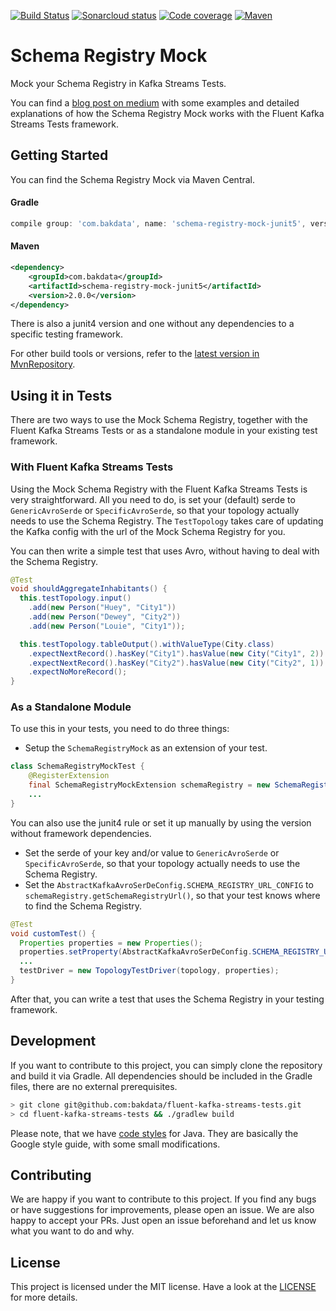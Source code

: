 [![Build Status](https://travis-ci.com/bakdata/fluent-kafka-streams-tests.svg?branch=master)](https://travis-ci.com/bakdata/fluent-kafka-streams-tests)
[![Sonarcloud status](https://sonarcloud.io/api/project_badges/measure?project=com.bakdata.fluent-kafka-streams-tests%3Afluent-kafka-streams-tests&metric=alert_status)](https://sonarcloud.io/dashboard?id=com.bakdata.fluent-kafka-streams-tests%3Afluent-kafka-streams-tests)
[![Code coverage](https://sonarcloud.io/api/project_badges/measure?project=com.bakdata.fluent-kafka-streams-tests%3Afluent-kafka-streams-tests&metric=coverage)](https://sonarcloud.io/dashboard?id=com.bakdata.fluent-kafka-streams-tests%3Afluent-kafka-streams-tests)
[![Maven](https://img.shields.io/maven-central/v/com.bakdata.fluent-kafka-streams-tests/schema-registry-mock.svg)](https://search.maven.org/search?q=g:com.bakdata.fluent-kafka-streams-tests%20AND%20a:schema-registry-mock&core=gav)

Schema Registry Mock
====================

Mock your Schema Registry in Kafka Streams Tests.

You can find a [blog post on medium](https://medium.com/bakdata/transparent-schema-registry-for-kafka-streams-6b43a3e7a15c) with some examples and detailed explanations of how the Schema Registry Mock works with the Fluent Kafka Streams Tests framework.

## Getting Started
You can find the Schema Registry Mock via Maven Central. 

#### Gradle
```gradle
compile group: 'com.bakdata', name: 'schema-registry-mock-junit5', version: '2.0.0'
```

#### Maven
```xml
<dependency>
    <groupId>com.bakdata</groupId>
    <artifactId>schema-registry-mock-junit5</artifactId>
    <version>2.0.0</version>
</dependency>
```

There is also a junit4 version and one without any dependencies to a specific testing framework.

For other build tools or versions, refer to the [latest version in MvnRepository](https://mvnrepository.com/artifact/com.bakdata.fluent-kafka-streams-tests/latest).

## Using it in Tests

There are two ways to use the Mock Schema Registry, 
together with the Fluent Kafka Streams Tests 
or as a standalone module in your existing test framework.

### With Fluent Kafka Streams Tests

Using the Mock Schema Registry with the Fluent Kafka Streams Tests is very straightforward.
All you need to do, is set your (default) serde to `GenericAvroSerde` or `SpecificAvroSerde`, so that your topology actually needs to use the Schema Registry.
The `TestTopology` takes care of updating the Kafka config with the url of the Mock Schema Registry for you.

You can then write a simple test that uses Avro, without having to deal with the Schema Registry.

```java
@Test
void shouldAggregateInhabitants() {
  this.testTopology.input()
    .add(new Person("Huey", "City1"))
    .add(new Person("Dewey", "City2"))
    .add(new Person("Louie", "City1"));

  this.testTopology.tableOutput().withValueType(City.class)
    .expectNextRecord().hasKey("City1").hasValue(new City("City1", 2))
    .expectNextRecord().hasKey("City2").hasValue(new City("City2", 1))
    .expectNoMoreRecord();
}
```

 
### As a Standalone Module 
To use this in your tests, you need to do three things: 

- Setup the `SchemaRegistryMock` as an extension of your test.
```java
class SchemaRegistryMockTest {
    @RegisterExtension
    final SchemaRegistryMockExtension schemaRegistry = new SchemaRegistryMockExtension();
    ...
}
```
You can also use the junit4 rule or set it up manually by using the version without framework dependencies.
 - Set the serde of your key and/or value to `GenericAvroSerde` or `SpecificAvroSerde`, so that your topology actually needs to use the Schema Registry.
 - Set the `AbstractKafkaAvroSerDeConfig.SCHEMA_REGISTRY_URL_CONFIG` to `schemaRegistry.getSchemaRegistryUrl()`, so that your test knows where to find the Schema Registry.
```java
@Test
void customTest() {
  Properties properties = new Properties();
  properties.setProperty(AbstractKafkaAvroSerDeConfig.SCHEMA_REGISTRY_URL_CONFIG, this.getSchemaRegistryUrl());
  ...
  testDriver = new TopologyTestDriver(topology, properties);
}
```

After that, you can write a test that uses the Schema Registry in your testing framework. 


## Development

If you want to contribute to this project, you can simply clone the repository and build it via Gradle.
All dependencies should be included in the Gradle files, there are no external prerequisites.

```bash
> git clone git@github.com:bakdata/fluent-kafka-streams-tests.git
> cd fluent-kafka-streams-tests && ./gradlew build
```

Please note, that we have [code styles](https://github.com/bakdata/bakdata-code-styles) for Java.
They are basically the Google style guide, with some small modifications.

## Contributing

We are happy if you want to contribute to this project.
If you find any bugs or have suggestions for improvements, please open an issue.
We are also happy to accept your PRs.
Just open an issue beforehand and let us know what you want to do and why.

## License
This project is licensed under the MIT license.
Have a look at the [LICENSE](https://github.com/bakdata/fluent-kafka-streams-tests/blob/master/LICENSE) for more details.
